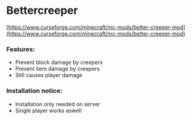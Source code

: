 # Bettercreeper

[https://www.curseforge.com/minecraft/mc-mods/better-creeper-mod](https://www.curseforge.com/minecraft/mc-mods/better-creeper-mod)

### Features:
* Prevent block damage by creepers
* Prevent item damage by creepers
* Still causes player damage
 
### Installation notice:
* Installation only needed on server 
* Single player works aswell
